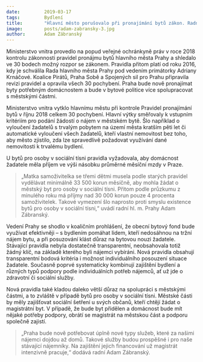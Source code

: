 ```yaml
---
date:         2019-03-17
tags:         Bydlení
title:        "Hlavní město porušovalo při pronajímání bytů zákon. Radnice to nyní napravila"
image: 	      posts/adam-zabransky-3.jpg
author:       Adam Zábranský
---
```


Ministerstvo vnitra provedlo na popud veřejné ochránkyně práv v roce 2018 kontrolu zákonnosti pravidel pronájmu bytů hlavního města Prahy a shledalo ve 30 bodech možný rozpor se zákonem. Pravidla přitom platí od roku 2016, kdy je schválila Rada hlavního města Prahy pod vedením primátorky Adriany Krnáčové. Koalice Pirátů, Praha Sobě a Spojených sil pro Prahu připravila revizi pravidel a opravila všech 30 pochybení. Praha bude nově pronajímat byty potřebným domácnostem a bude v bytové politice více spolupracovat s městskými částmi.

Ministerstvo vnitra vytklo hlavnímu městu při kontrole Pravidel pronajímání bytů v říjnu 2018 celkem 30 pochybení. Hlavní výtky směřovaly k vstupním kritériím pro podání žádostí o nájem v městském bytě. Šlo například o vyloučení žadatelů s trvalým pobytem na území města kratším pěti let či automatické vyloučení všech žadatelů, kteří vlastní nemovitost bez toho, aby město zjistilo, zda lze spravedlivě požadovat využívání dané nemovitosti k trvalému bydlení.

U bytů pro osoby v sociální tísni pravidla vyžadovala, aby domácnost žadatele měla příjem ve výši násobku průměrné měsíční mzdy v Praze. 

> „Matka samoživitelka se třemi dětmi musela podle starých pravidel vydělávat minimálně 33 500 korun měsíčně, aby mohla žádat o městský byt pro osoby v sociální tísni. Přitom podle průzkumu z minulého roku má příjmy nad 30 000 korun pouze 4 procenta samoživitelek. Takové vymezení šlo naprosto proti smyslu existence bytů pro osoby v sociální tísni,“ uvádí radní hl. m. Prahy Adam Zábranský.

Vedení Prahy se shodlo v koaličním prohlášení, že obecní bytový fond bude využívat efektivněji – s bydlením pomáhat lidem, kteří nedosáhnou na tržní nájem bytu, a při posuzování klást důraz na bytovou nouzi žadatele. Stávající pravidla nebyla dostatečně transparentní, neobsahovala totiž žádný klíč, na základě kterého byli nájemci vybíráni. Nová pravidla obsahují transparentní bodová kritéria i možnost individuálního posouzení situace žadatele. Současně poprvé systematicky kombinují zajištění bydlení a různých typů podpory podle individuálních potřeb nájemců, ať už jde o zdravotní či sociální služby.

Nová pravidla také kladou daleko větší důraz na spolupráci s městskými částmi, a to zvláště v případě bytů pro osoby v sociální tísni. Městské části by měly zajišťovat sociální šetření u svých občanů, kteří chtějí žádat o magistrátní byt. V případě, že bude byt přidělen a domácnost bude mít nějaké potřeby podpory, obrátí se magistrát na městskou část a podporu společně zajistí. 

> „Praha bude nově potřebovat úplně nové typy služeb, které za našimi nájemci dojdou až domů. Takové služby budou prospěšné i pro naše stávající nájemníky. Na zajištění jejich financování už magistrát intenzivně pracuje,“ dodává radní Adam Zábranský.

